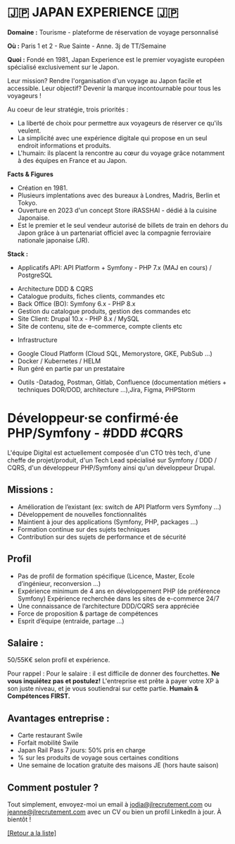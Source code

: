 # 🇯🇵 JAPAN EXPERIENCE 🇯🇵

**Domaine :** Tourisme - plateforme de réservation de voyage personnalisé 

**Où :** Paris 1 et 2 - Rue Sainte - Anne. 3j de TT/Semaine

**Quoi :** Fondé en 1981, Japan Experience est le premier voyagiste européen spécialisé exclusivement sur le Japon. 

Leur mission? Rendre l'organisation d'un voyage au Japon facile et accessible. 
Leur objectif? Devenir la marque incontournable pour tous les voyageurs ! 

Au coeur de leur stratégie, trois priorités : 

- La liberté de choix pour permettre aux voyageurs de réserver ce qu'ils veulent.
- La simplicité avec une expérience digitale qui propose en un seul endroit
informations et produits. 
- L'humain: ils placent la rencontre au cœur du voyage grâce notamment à des 
équipes en France et au Japon. 


**Facts & Figures**

* Création en 1981.
* Plusieurs implentations avec des bureaux à Londres, Madris, Berlin et Tokyo. 
* Ouverture en 2023 d'un concept Store iRASSHAI - dédié à la cuisine Japonaise. 
* Est le premier et le seul vendeur autorisé de billets de train en dehors du Japon grâce à un partenariat officiel avec la compagnie ferroviaire nationale japonaise (JR). 


**Stack :** 

* Applicatifs
API: API Platform + Symfony - PHP 7.x (MAJ en cours) / PostgreSQL
- Architecture DDD & CQRS
- Catalogue produits, fiches clients, commandes etc
- Back Office (BO): Symfony 6.x - PHP 8.x
- Gestion du catalogue produits, gestion des commandes etc
- Site Client: Drupal 10.x - PHP 8.x / MySQL
- Site de contenu, site de e-commerce, compte clients etc

* Infrastructure
- Google Cloud Platform (Cloud SQL, Memorystore, GKE, PubSub ...)
- Docker / Kubernetes / HELM
- Run géré en partie par un prestataire

* Outils
-Datadog, Postman, Gitlab, Confluence (documentation métiers + techniques DOR/DOD, architecture ...),Jira, Figma, PHPStorm


# Développeur·se confirmé·ée PHP/Symfony - #DDD #CQRS

L'équipe Digital est actuellement composée d'un CTO très tech, d'une cheffe de projet/produit, d'un Tech Lead spécialisé sur Symfony / DDD / CQRS, d'un développeur PHP/Symfony ainsi qu'un développeur Drupal. 


## Missions : 

* Amélioration de l’existant (ex: switch de API Platform vers Symfony ...)
* Développement de nouvelles fonctionnalités
* Maintient à jour des applications (Symfony, PHP, packages ...)
* Formation continue sur des sujets techniques
* Contribution sur des sujets de performance et de sécurité


## Profil 

* Pas de profil de formation spécifique (Licence, Master, Ecole d’ingénieur, reconversion ...)
* Expérience minimum de 4 ans en développement PHP (de préférence Symfony) Expérience recherchée dans les sites de e-commerce 24/7
* Une connaissance de l’architecture DDD/CQRS sera appréciée 
* Force de proposition & partage de compétences
* Esprit d’équipe (entraide, partage ...)


## Salaire : 

50/55K€ selon profil et expérience. 

Pour rappel :  Pour le salaire : il est difficile de donner des fourchettes. **Ne vous inquiétez pas et postulez!** L'entreprise est prête à payer votre XP à son juste niveau, et je vous soutiendrai sur cette partie. **Humain & Compétences FIRST.**

## Avantages entreprise : 

* Carte restaurant Swile
* Forfait mobilité Swile
* Japan Rail Pass 7 jours: 50% pris en charge
* % sur les produits de voyage sous certaines conditions
* Une semaine de location gratuite des maisons JE (hors haute saison)

## Comment postuler ?

Tout simplement, envoyez-moi un email à jodia@jlrecrutement.com ou jeanne@jlrecrutement.com avec un CV ou bien un profil LinkedIn à jour. À bientôt ! 


<a href="https://github.com/jlondiche/job-board-php/blob/master/README.md">[Retour a la liste]</a> 